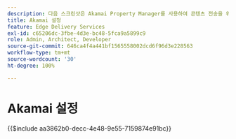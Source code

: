 ```yaml
---
description: 다음 스크린샷은 Akamai Property Manager를 사용하여 콘텐츠 전송을 위한 속성을 구성하는 방법을 보여 줍니다. **필수 설정은 빨간색 원으로 표시됩니다.**
title: Akamai 설정
feature: Edge Delivery Services
exl-id: c65206dc-3fbe-4d3e-bc48-5fca9a5899c9
role: Admin, Architect, Developer
source-git-commit: 646ca4f4a441bf1565558002dcd6f96d3e228563
workflow-type: tm+mt
source-wordcount: '30'
ht-degree: 100%

---
```


# Akamai 설정

{{$include aa3862b0-decc-4e48-9e55-7159874e91bc}}
